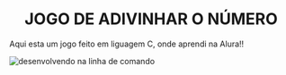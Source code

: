 <h1 align="center"> JOGO DE ADIVINHAR O NÚMERO </h1>
 
 Aqui esta um jogo feito em liguagem C, onde aprendi na Alura!!
 

![desenvolvendo na linha de comando](https://user-images.githubusercontent.com/92556113/227369521-b8b9bed0-6749-43a9-a473-de48d9a3de78.gif)

